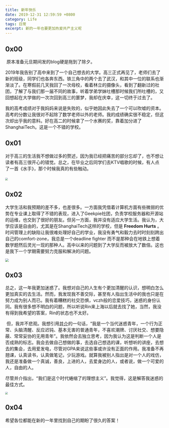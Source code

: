 ```yaml
---
title: 新年快乐 
date: 2019-12-31 12:59:59 +0800
category: Life
tags: 日常
excerpt: 新的一年也要更加热爱共产主义呢
---
```


## 0x00

​        原本准备元旦期间发的blog硬是拖到了除夕。

​		2019年我告别了高中来到了一个自己想去的大学。高三正式再见了，老师们去了新的班级，同学们也各奔东西。铁三角中的两个去了武汉，和其中一位的联系也渐渐淡了。在寒假前几天我回了一次母校，看着林立的摄像头，看到了翻新过的社团，了解了与我们那一届不同的故事，听着学弟学妹吐槽那时候我们所吐槽的，又回想起在大学做的一次次回到高三的噩梦，我却在庆幸，这一切终于过去了。

​        我的高考成绩对于我妈妈来说是失败的，似乎她因此失去了一个可以吹嘘的资本。高考的分数让我很对不起除了数学老师以外的老师。我的成绩确实很不稳定，但这次却出乎我的意料。好在高二的时候拿了一个水赛的奖，靠着加分进了ShanghaiTech。这是一个不错的学校。



## 0x01

​		对于高三的生活我不想做过多的赘述，因为我已经把痛苦的部分忘却了，也不想让读者有高三很开心的错觉。总之，在毕业之后同学们去KTV唱歌的时候，有人点了一首《水手》，那个时候我真的有些触动。

​		<img src="https://5m8fpa.sn.files.1drv.com/y4mbzbs-hVeL6Uh_xEgUeEvWYs2hPNxQ8-rzSyr-aRFiQY13YQoBXjOsVK4zY-HMu1AheteyYUvmudPC1YnpEuslbIgE6u0oEFZjXBqY8eYa91Db8IKGfNNsnUokp267fvA3rC7_CP-1_GopoKpTP6ihDPZGXC0Aq3f905zEcuItsRzTNM8wkp0JPQs_DmoknaZdXukOiSjT7GWBXqMpvRlrw?width=1124&height=678&cropmode=none" style="zoom: 50%;" />

## 0x02

​		大学生活和我预期的差不多，也差很多。一方面我凭借着计算机方面有些微弱的优势在专业课上取得了不错的表现，进入了Geekpie社团，负责学校服务器和开源站的运维，也交到了很好的朋友。但另一方面，我并没有适应大学生活。我认为，大学应该是自由的，尤其是在ShanghaiTech这样的学校，但是 **Freedom Hurts** 。时间管理上的缺陷让我很难处理好自己的学业，我没有勇气和毅力去时时刻刻跨出自己的comfort-zone，我总是一个deadline fighter 而不是那种会在地铁上想着数学题然后灵光一现的那种人。高中以来的问题到了大学反而被放大了数倍。这也是我下一个学期需要努力克服和解决的问题。

<img src="https://5m8gpa.sn.files.1drv.com/y4m8DRhRHo8bL0hkM7VCHflEJEDLPyj50KyEegXrqi20lQjoJBfTucPkeKV7aToH5RoHw77_Gm00rdcvjBMCGmBGF6hVwSVTg-q5rsAzGT3nq9i-c-V_xtigf8AnbijGlhaHhlXPTRzY57ar9pJy62OXacsTVTZpBwvOTQOfcHDySznWtsTUZ52eLclXGVjhKHD6UfhrUGeWiSODmmekjioxA?width=1120&amp;height=840&amp;cropmode=none" style="zoom: 67%;" />

## 0x03

​		总之，这一年我更加迷惑了。我想对自己的人生有个更加清醒的认识，想明白怎么更加真实的去生活。然而，我发现我不善交际，甚至有人指出生活中的我也只是在努力成为别人而已。我有着糟糕的社交恐惧，vczh般的恋爱技巧，迷惑的身份认同。我有很多想不明白的问题，所以听说Rin来上海以后就去找了她，当然，我没有得到我希望的答案，Rin的状态也不太好。

​		但，我并不悲观。我想引用[并介](https://mp.weixin.qq.com/s?srcid=&scene=23&sharer_sharetime=1568212448843&mid=2247484170&sharer_shareid=b0de0ffbc21b14043807ac5bdb7b1a0c&sn=56e71ff5ec62d894e90b784764a00330&idx=1&__biz=MzIxNjc2MTM0NA%3D%3D&chksm=97855665a0f2df732ebf7aac9bf5fb1d8bb32e437c7d367c3eaa805d48347163dbaaefbc49b7&mpshare=1#rd)的一句话，“我是一个当代迷惑青年，一个行为正常、头脑清醒、反应迟钝、基本无害的普通青年，不喜欢潮牌、讨厌社交、想要隐蔽、常常妥协的无用青年”。我依然会去独立思考，因为我认为这是判断一个人是否成熟的标志。我会去做自己想做的事，去选自己想选的课，听想听的讲座，去想去的集会，去用爱发电，尽管对GPA来说这些事或许没有正面的作用。我准备不再翘课，认真读书，认真做笔记，少玩游戏。就算我被别人指出是对一个人的戏仿，我还是准备做一个真诚，善良，上进的人，去爱身边的人，或者说，做一个可爱的人，自由的人。

​		尽管并介指出，“我们是这个时代蜷缩了的理想主义”。我觉得，这是解答我迷惑的最佳方式。

<img src="https://tuzrja.sn.files.1drv.com/y4m8xqgN4DMdODaShdr4DLeNNpAladRywd2MJBDiwTA-u9ZX03SStjN99bwO3ucCdom5f9bPROM3u-s81atfO31O3sSzWMXhylXJUnUY5J_9XSVNASdPNcMd8Jurgv-79KaGJm5hcXIInMZQST3ANYpUlSliz9mjE91pQ8__1wxz8ZASuVoie2J2Mz6Q_WIHhszKP3UIghfq8LJqleHepxotw?width=744&amp;height=1039&amp;cropmode=none" style="zoom: 50%;" />

## 0x04

希望各位都能在新的一年里找到自己的期盼了很久的答案！

​		

